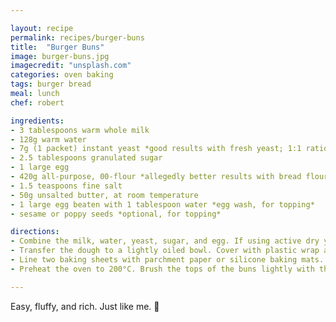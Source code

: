 ```yaml
---

layout: recipe
permalink: recipes/burger-buns
title:  "Burger Buns"
image: burger-buns.jpg
imagecredit: "unsplash.com"
categories: oven baking
tags: burger bread
meal: lunch
chef: robert

ingredients:
- 3 tablespoons warm whole milk
- 128g warm water
- 7g (1 packet) instant yeast *good results with fresh yeast; 1:1 ratio* 
- 2.5 tablespoons granulated sugar
- 1 large egg
- 420g all-purpose, 00-flour *allegedly better results with bread flour because of the higher protein count*
- 1.5 teaspoons fine salt
- 50g unsalted butter, at room temperature
- 1 large egg beaten with 1 tablespoon water *egg wash, for topping*
- sesame or poppy seeds *optional, for topping*

directions:
- Combine the milk, water, yeast, sugar, and egg. If using active dry yeast, let the mixture sit for 5 minutes, until frothy, before continuing. Add the flour to the bowl, and mix until incorporated. Mix in the salt and butter. Knead for about 10 minutes, or until the dough comes together into a soft yet tacky dough (should not be unbearably sticky). Avoid adding too much extra flour because it will create tough buns, it’s better to be sticky than dense!
- Transfer the dough to a lightly oiled bowl. Cover with plastic wrap and let rise in a warm place until doubled in size, about 1 to 2 hours. *most times I leave it to proof overnight in the fridge*
- Line two baking sheets with parchment paper or silicone baking mats. Divide the dough into 8 equal parts. Gently roll each portion of dough into a ball and place on baking sheet, at least 5cm apart. Cover with a clean towel and let rise again until puffy and almost doubled, aproximately 1.5 hours.
- Preheat the oven to 200°C. Brush the tops of the buns lightly with the egg wash. Sprinkle with sesame or poppy seeds. Bake the buns about 15 minutes, rotating halfway through baking, until the tops are golden brown. Transfer to a rack to cool completely. Serve or store in an airtight container in the freezer for up to one month. Let defrost at room temperature before reheating in a 180°C oven until warmed or toasting.

---
```


Easy, fluffy, and rich. Just like me. 🔪
